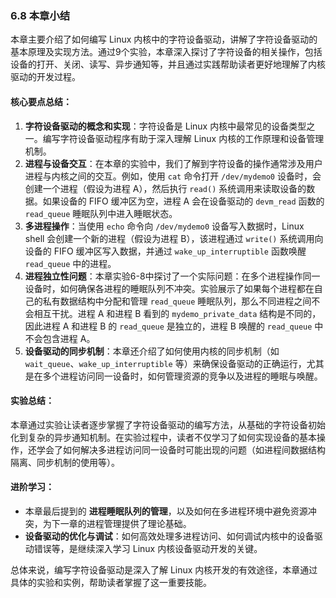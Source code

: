 ### 6.8 本章小结

本章主要介绍了如何编写 Linux 内核中的字符设备驱动，讲解了字符设备驱动的基本原理及实现方法。通过9个实验，本章深入探讨了字符设备的相关操作，包括设备的打开、关闭、读写、异步通知等，并且通过实践帮助读者更好地理解了内核驱动的开发过程。

#### 核心要点总结：

1. **字符设备驱动的概念和实现**：字符设备是 Linux 内核中最常见的设备类型之一。编写字符设备驱动程序有助于深入理解 Linux 内核的工作原理和设备管理机制。
2. **进程与设备交互**：在本章的实验中，我们了解到字符设备的操作通常涉及用户进程与内核之间的交互。例如，使用 `cat` 命令打开 `/dev/mydemo0` 设备时，会创建一个进程（假设为进程 A），然后执行 `read()` 系统调用来读取设备的数据。如果设备的 FIFO 缓冲区为空，进程 A 会在设备驱动的 `devm_read` 函数的 `read_queue` 睡眠队列中进入睡眠状态。
3. **多进程操作**：当使用 `echo` 命令向 `/dev/mydemo0` 设备写入数据时，Linux shell 会创建一个新的进程（假设为进程 B），该进程通过 `write()` 系统调用向设备的 FIFO 缓冲区写入数据，并通过 `wake_up_interruptible` 函数唤醒 `read_queue` 中的进程。
4. **进程独立性问题**：本章实验6-8中探讨了一个实际问题：在多个进程操作同一设备时，如何确保各进程的睡眠队列不冲突。实验展示了如果每个进程都在自己的私有数据结构中分配和管理 `read_queue` 睡眠队列，那么不同进程之间不会相互干扰。进程 A 和进程 B 看到的 `mydemo_private_data` 结构是不同的，因此进程 A 和进程 B 的 `read_queue` 是独立的，进程 B 唤醒的 `read_queue` 中不会包含进程 A。
5. **设备驱动的同步机制**：本章还介绍了如何使用内核的同步机制（如 `wait_queue`、`wake_up_interruptible` 等）来确保设备驱动的正确运行，尤其是在多个进程访问同一设备时，如何管理资源的竞争以及进程的睡眠与唤醒。

#### 实验总结：

本章通过实验让读者逐步掌握了字符设备驱动的编写方法，从基础的字符设备初始化到复杂的异步通知机制。在实验过程中，读者不仅学习了如何实现设备的基本操作，还学会了如何解决多进程访问同一设备时可能出现的问题（如进程间数据结构隔离、同步机制的使用等）。

#### 进阶学习：

- 本章最后提到的 **进程睡眠队列的管理**，以及如何在多进程环境中避免资源冲突，为下一章的进程管理提供了理论基础。
- **设备驱动的优化与调试**：如何高效处理多进程访问、如何调试内核中的设备驱动错误等，是继续深入学习 Linux 内核设备驱动开发的关键。

总体来说，编写字符设备驱动是深入了解 Linux 内核开发的有效途径，本章通过具体的实验和实例，帮助读者掌握了这一重要技能。